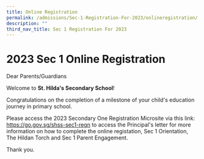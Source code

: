 ```yaml
---
title: Online Registration
permalink: /admissions/Sec-1-Registration-For-2023/onlineregistration/
description: ""
third_nav_title: Sec 1 Registration For 2023
---
```

# 2023 Sec 1 Online Registration
Dear Parents/Guardians

Welcome to **St. Hilda's Secondary School**! 

Congratulations on the completion of a milestone of your child's education journey in primary school.

Please access the 2023 Secondary One Registration Microsite via this link: https://go.gov.sg/shss-sec1-regn to access the Principal's letter for more information on how to complete the online registation, Sec 1 Orientation, The Hildan Torch and Sec 1 Parent Engagement.

Thank you.